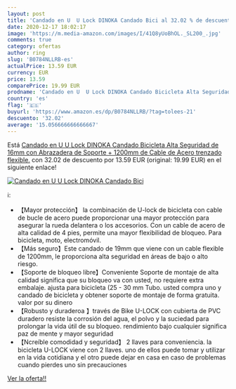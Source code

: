 ```yaml
---
layout: post
title: 'Candado en U  U Lock DINOKA Candado Bici al 32.02 % de descuento'
date: 2020-12-17 18:02:17
image: 'https://m.media-amazon.com/images/I/41Q8yUoBhOL._SL200_.jpg'
comments: true
category: ofertas
author: ring
slug: 'B0784NLLRB-es'
actualPrice: 13.59 EUR
currency: EUR
price: 13.59
comparePrice: 19.99 EUR
prodname: 'Candado en U  U Lock DINOKA Candado Bicicleta Alta Seguridad de 16mm con Abrazadera de Soporte + 1200mm de Cable de Acero trenzado flexible.'
country: 'es'
flag: '🇪🇸'
buyurl: 'https://www.amazon.es/dp/B0784NLLRB/?tag=tolees-21'
descuento: '32.02'
average: '15.056666666666667'
---
```


Está [Candado en U  U Lock DINOKA Candado Bicicleta Alta Seguridad de 16mm con Abrazadera de Soporte + 1200mm de Cable de Acero trenzado flexible.](https://www.amazon.es/dp/B0784NLLRB/?tag=tolees-21) con 32.02 de descuento por 13.59 EUR (original: 19.99 EUR) en el siguiente enlace!

[![Candado en U  U Lock DINOKA Candado Bici](https://m.media-amazon.com/images/I/41Q8yUoBhOL._SL200_.jpg)](https://www.amazon.es/dp/B0784NLLRB/?tag=tolees-21)

ℹ️:

- 【Mayor protección】 la combinación de U-lock de bicicleta con cable de bucle de acero puede proporcionar una mayor protección para asegurar la rueda delantera o los accesorios. Con un cable de acero de alta calidad de 4 pies, permite una mayor flexibilidad de bloqueo. Para bicicleta, moto, electromóvil.
- 【Más seguro】Este candado de 19mm que viene con un cable flexible de 1200mm, le proporciona alta seguridad en áreas de bajo o alto riesgo.
- 【Soporte de bloqueo libre】Conveniente Soporte de montaje de alta calidad significa que su bloqueo va con usted, no requiere extra embalaje. ajusta para bicicleta (25 - 30 mm Tubo. usted compra uno y candado de bicicleta y obtener soporte de montaje de forma gratuita. valor por su dinero
- 【Robusto y duraderoa 】través de Bike U-LOCK con cubierta de PVC duradero resiste la corrosión del agua, el polvo y la suciedad para prolongar la vida útil de su bloqueo. rendimiento bajo cualquier significa paz de mente y mayor seguridad
- 【Ncreíble comodidad y seguridad】 2 llaves para conveniencia. la bicicleta U-LOCK viene con 2 llaves. uno de ellos puede tomar y utilizar en la vida cotidiana y el otro puede dejar en casa en caso de problemas cuando pierdes uno sin precauciones

[Ver la oferta!!](https://www.amazon.es/dp/B0784NLLRB/?tag=tolees-21)
